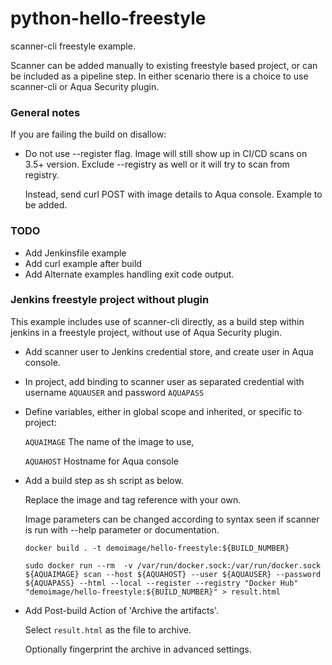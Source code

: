 # python-hello-freestyle
scanner-cli freestyle example.


Scanner can be added manually to existing freestyle based project, or can
be included as a pipeline step.  In either scenario there is a choice to
use scanner-cli or Aqua Security plugin.

### General notes

If you are failing the build on disallow:
* Do not use --register flag.  Image will still show up in CI/CD scans
  on 3.5+ version.  Exclude --registry as well or it will try to scan
  from registry.

  Instead, send curl POST with image details to Aqua console.  Example to be added.


### TODO
* Add Jenkinsfile example
* Add curl example after build
* Add Alternate examples handling exit code output.

### Jenkins freestyle project without plugin

This example includes use of scanner-cli directly, as a build step
within jenkins in a freestyle project, without use of Aqua Security plugin.


*  Add scanner user to Jenkins credential store, and create user in Aqua console.

* In project, add binding to scanner user as separated credential with username `AQUAUSER` and password `AQUAPASS`

* Define variables, either in global scope and inherited, or specific to project:


  `AQUAIMAGE` The name of the image to use,

  `AQUAHOST`  Hostname for Aqua console

* Add a build step as sh script as below.

  Replace the image and tag reference with your own.

  Image parameters can be changed according to syntax seen if scanner
  is run with --help parameter or documentation.

  ```
  docker build . -t demoimage/hello-freestyle:${BUILD_NUMBER}

  sudo docker run --rm  -v /var/run/docker.sock:/var/run/docker.sock ${AQUAIMAGE} scan --host ${AQUAHOST} --user ${AQUAUSER} --password ${AQUAPASS} --html --local --register --registry "Docker Hub" "demoimage/hello-freestyle:${BUILD_NUMBER}" > result.html
  ```

* Add Post-build Action of 'Archive the artifacts'.

  Select `result.html` as the file to archive.

  Optionally fingerprint the archive in advanced settings.





